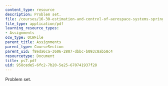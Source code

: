```yaml
---
content_type: resource
description: Problem set.
file: /courses/16-30-estimation-and-control-of-aerospace-systems-spring-2004/958cede56fc27b205e25670741937f28_ps7.pdf
file_type: application/pdf
learning_resource_types:
- Assignments
ocw_type: OCWFile
parent_title: Assignments
parent_type: CourseSection
parent_uid: f8eda6ca-3606-2807-dbbc-b093c8ab58c4
resourcetype: Document
title: ps7.pdf
uid: 958cede5-6fc2-7b20-5e25-670741937f28
---
```

Problem set.

